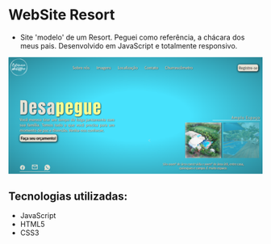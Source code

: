 # WebSite Resort

- Site 'modelo' de um Resort. Peguei como referência, a chácara dos meus pais. Desenvolvido em JavaScript e totalmente responsivo.

![resort](resort.png)

## Tecnologias utilizadas:

- JavaScript
- HTML5
- CSS3